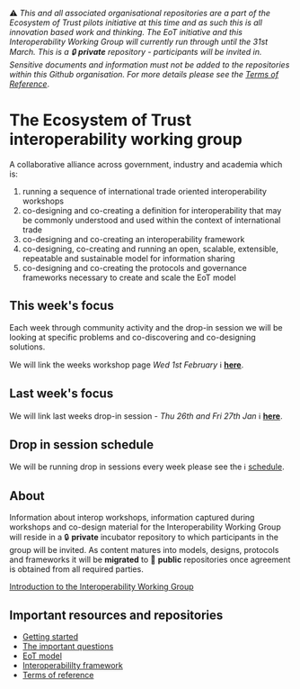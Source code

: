 ⚠️ *This and all associated organisational repositories are a part of the Ecosystem of Trust pilots initiative at this time and as such this is all innovation based work and thinking. The EoT initiative and this Interoperability Working Group will currently run through until the 31st March. This is a 🔒 **private** repository - participants will be invited in. Sensitive documents and information must not be added to the repositories within this Github organisation. For more details please see the [Terms of Reference](https://github.com/ecosystem-of-trust-interoperability/interoperability-working-group/blob/main/terms-of-reference.md)*.

# The Ecosystem of Trust interoperability working group

A collaborative alliance across government, industry and academia which is:

1. running a sequence of international trade oriented interoperability workshops
2. co-designing and co-creating a definition for interoperability that may be commonly understood and used within the context of international trade
3. co-designing and co-creating an interoperability framework
4. co-designing, co-creating and running an open, scalable, extensible, repeatable and sustainable model for information sharing
5. co-designing and co-creating the protocols and governance frameworks necessary to create and scale the EoT model

## This week's focus

Each week through community activity and the drop-in session we will be looking at specific problems and co-discovering and co-designing solutions.

We will link the weeks workshop page *Wed 1st February* ℹ️ **[here](https://github.com/ecosystem-of-trust-interoperability/interoperability-working-group/blob/main/workshops/2023-02-01_drop-in-1.md)**.

## Last week's focus

We will link last weeks drop-in session - *Thu 26th and Fri 27th Jan* ℹ️ **[here](https://github.com/ecosystem-of-trust-interoperability/interoperability-working-group/blob/main/workshops/2023-01-27_workshop-2_kickoff.md)**.

## Drop in session schedule

We will be running drop in sessions every week please see the ℹ️ [schedule](https://github.com/ecosystem-of-trust-interoperability/interoperability-working-group/blob/main/drop-in-sessions-schedule.md).

## About

Information about interop workshops, information captured during workshops and co-design material for the Interoperability Working Group will reside in a 🔒 **private** incubator repository to which participants in the group will be invited. As content matures into models, designs, protocols and frameworks it will be **migrated** to 📢 **public** repositories once agreement is obtained from all required parties.

[Introduction to the Interoperability Working Group](https://github.com/ecosystem-of-trust-interoperability/interoperability-working-group)

## Important resources and repositories

- [Getting started](https://github.com/ecosystem-of-trust-interoperability/interoperability-working-group/blob/main/getting-started.md)
- [The important questions](https://github.com/ecosystem-of-trust-interoperability/interoperability-working-group/blob/main/the-important-questions.md)
- [EoT model](https://github.com/ecosystem-of-trust-interoperability/interoperability-working-group/blob/main/EoT-model.md)
- [Interoperabililty framework](https://github.com/ecosystem-of-trust-interoperability/interoperability-working-group/blob/main/terms-of-reference.md)
- [Terms of reference](https://github.com/ecosystem-of-trust-interoperability/interoperability-working-group/blob/main/terms-of-reference.md)


